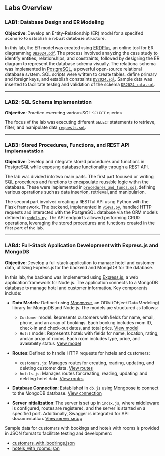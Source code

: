 ## Labs Overview

### LAB1: Database Design and ER Modeling

**Objective**: Develop an Entity-Relationship (ER) model for a specified scenario to establish a robust database structure.

In this lab, the ER model was created using [ERDPlus](https://erdplus.com/), an online tool for ER diagramming [`DB2024.pdf`](https://github.com/Vetal0205/db2024/blob/main/LAB1/DB2024.pdf). The process involved analyzing the case study to identify entities, relationships, and constraints, followed by designing the ER diagram to represent the database schema visually.
The relational schema was implemented in [PostgreSQL](https://www.postgresql.org/), a powerful open-source relational database system. SQL scripts were written to create tables, define primary and foreign keys, and establish constraints [`DV2024.sql`](https://github.com/Vetal0205/db2024/blob/main/LAB1/DB2024.sql). Sample data was inserted to facilitate testing and validation of the schema [`DB2024_data.sql`](https://github.com/Vetal0205/db2024/blob/main/LAB1/DB2024_data.sql).

---

### LAB2: SQL Schema Implementation

**Objective**: Practice executing various SQL `SELECT` queries.  

The focus of the lab was executing different `SELECT` statements to retrieve, filter, and manipulate data [`requests.sql`](https://github.com/Vetal0205/db2024/blob/main/LAB2/requests.sql). 

---

### LAB3: Stored Procedures, Functions, and REST API Implementation

**Objective**: Develop and integrate stored procedures and functions in PostgreSQL while exposing database functionality through a REST API.

The lab was divided into two main parts. The first part focused on writing SQL procedures and functions to encapsulate reusable logic within the database. These were implemented in [`procedures_and_funcs.sql`](https://github.com/Vetal0205/db2024/blob/main/LAB3/procedures_and_funcs.sql), defining various operations such as data insertion, retrieval, and manipulation.

The second part involved creating a RESTful API using Python with the Flask framework. The backend, implemented in [`views.py`](https://github.com/Vetal0205/db2024/blob/main/LAB3/REST/app/views.py), handled HTTP requests and interacted with the PostgreSQL database via the ORM models defined in [`models.py`](https://github.com/Vetal0205/db2024/blob/main/LAB3/REST/app/models.py). The API endpoints allowed performing CRUD operations, leveraging the stored procedures and functions created in the first part of the lab.

---

### LAB4: Full-Stack Application Development with Express.js and MongoDB

**Objective**: Develop a full-stack application to manage hotel and customer data, utilizing Express.js for the backend and MongoDB for the database.

In this lab, the backend was implemented using [Express.js](https://expressjs.com/), a web application framework for Node.js. The application connects to a MongoDB database to manage hotel and customer information. Key components include:

- **Data Models**: Defined using [Mongoose](https://mongoosejs.com/), an ODM (Object Data Modeling) library for MongoDB and Node.js. The models are structured as follows:
  - `Customer` model: Represents customers with fields for name, email, phone, and an array of bookings. Each booking includes room ID, check-in and check-out dates, and total price. [View model](https://github.com/Vetal0205/db2024/blob/main/LAB4/Express/models/Customer.js)
  - `Hotel` model: Represents hotels with fields for name, location, rating, and an array of rooms. Each room includes type, price, and availability status. [View model](https://github.com/Vetal0205/db2024/blob/main/LAB4/Express/models/Hotel.js)

- **Routes**: Defined to handle HTTP requests for hotels and customers:
  - `customers.js`: Manages routes for creating, reading, updating, and deleting customer data. [View routes](https://github.com/Vetal0205/db2024/blob/main/LAB4/Express/routes/customers.js)
  - `hotels.js`: Manages routes for creating, reading, updating, and deleting hotel data. [View routes](https://github.com/Vetal0205/db2024/blob/main/LAB4/Express/routes/hotels.js)

- **Database Connection**: Established in `db.js` using Mongoose to connect to the MongoDB database. [View connection](https://github.com/Vetal0205/db2024/blob/main/LAB4/Express/db.js)

- **Server Initialization**: The server is set up in `index.js`, where middleware is configured, routes are registered, and the server is started on a specified port. Additionally, Swagger is integrated for API documentation. [View server setup](https://github.com/Vetal0205/db2024/blob/main/LAB4/Express/index.js)

Sample data for customers with bookings and hotels with rooms is provided in JSON format to facilitate testing and development:
- [customers_with_bookings.json](https://github.com/Vetal0205/db2024/blob/main/LAB4/customers_with_bookings.json)
- [hotels_with_rooms.json](https://github.com/Vetal0205/db2024/blob/main/LAB4/hotels_with_rooms.json)
